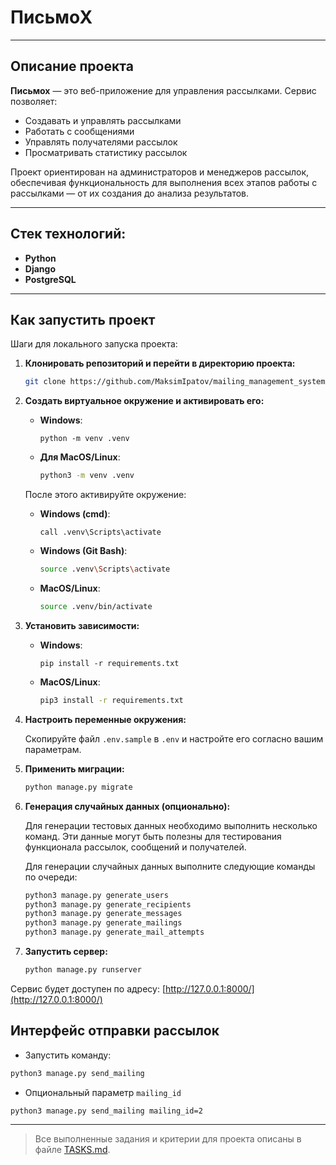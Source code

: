 # ПисьмоХ

---

## Описание проекта

**Письмох** — это веб-приложение для управления рассылками. Сервис позволяет:

- Создавать и управлять рассылками
- Работать с сообщениями
- Управлять получателями рассылок
- Просматривать статистику рассылок

Проект ориентирован на администраторов и менеджеров рассылок, обеспечивая функциональность для выполнения всех этапов
работы с рассылками — от их создания до анализа результатов.

---

## Стек технологий:

- **Python**
- **Django**
- **PostgreSQL**

---

## Как запустить проект

Шаги для локального запуска проекта:

1. **Клонировать репозиторий и перейти в директорию проекта:**

    ```bash
    git clone https://github.com/MaksimIpatov/mailing_management_system.git && cd mailing_management_system
    ```

2. **Создать виртуальное окружение и активировать его:**

    - **Windows**:

      ```commandline
      python -m venv .venv 
      ```

    - **Для MacOS/Linux**:

      ```bash
      python3 -m venv .venv
      ```

   После этого активируйте окружение:

    - **Windows (cmd)**:

      ```commandline
      call .venv\Scripts\activate
      ```

    - **Windows (Git Bash)**:

      ```bash
      source .venv\Scripts\activate
      ```

    - **MacOS/Linux**:

      ```bash
      source .venv/bin/activate
      ```

3. **Установить зависимости:**

    - **Windows**:

      ```commandline
      pip install -r requirements.txt
      ```

    - **MacOS/Linux**:

      ```bash
      pip3 install -r requirements.txt
      ```

4. **Настроить переменные окружения:**

   Скопируйте файл `.env.sample` в `.env` и настройте его согласно вашим параметрам.

5. **Применить миграции:**

    ```bash
    python manage.py migrate
    ```

6. **Генерация случайных данных (опционально):**

   Для генерации тестовых данных необходимо выполнить несколько команд.
   Эти данные могут быть полезны для тестирования функционала рассылок, сообщений и получателей.

   Для генерации случайных данных выполните следующие команды по очереди:

    ```bash
    python3 manage.py generate_users
    python3 manage.py generate_recipients
    python3 manage.py generate_messages
    python3 manage.py generate_mailings
    python3 manage.py generate_mail_attempts
    ```

7. **Запустить сервер:**

    ```bash
    python manage.py runserver
    ```

Сервис будет доступен по адресу: [http://127.0.0.1:8000/](http://127.0.0.1:8000/)

## Интерфейс отправки рассылок

- Запустить команду:

```bash
python3 manage.py send_mailing
```

- Опциональный параметр `mailing_id`

```bash
python3 manage.py send_mailing mailing_id=2
```

---

> Все выполненные задания и критерии для проекта описаны в файле [TASKS.md](TASKS.md).
